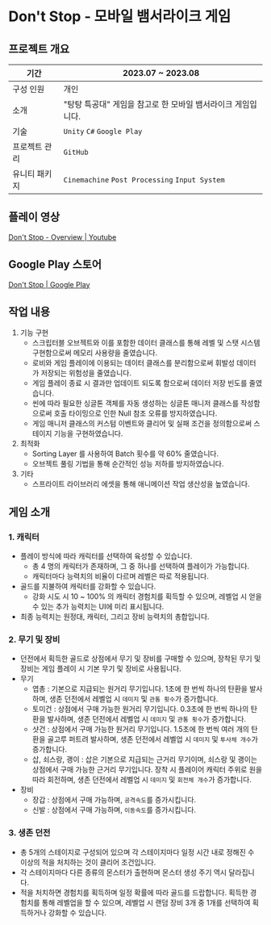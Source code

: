 # Don't Stop - 모바일 뱀서라이크 게임

## 프로젝트 개요

| 기간 | 2023.07 ~ 2023.08 |
| --- | --- |
| 구성 인원 | 개인 |
| 소개 | "탕탕 특공대" 게임을 참고로 한 모바일 뱀서라이크 게임입니다. |
| 기술 | `Unity` `C#` `Google Play` |
| 프로젝트 관리 | `GitHub` |
| 유니티 패키지 | `Cinemachine` `Post Processing` `Input System` |

## 플레이 영상

[Don't Stop - Overview | Youtube](https://www.youtube.com/watch?v=kRny4U8P8So)

## Google Play 스토어

[Don't Stop | Google Play](https://play.google.com/store/apps/details?id=com.E4.DontStop)

## 작업 내용

1. 기능 구현
    - 스크립터블 오브젝트와 이를 포함한 데이터 클래스를 통해 레벨 및 스탯 시스템 구현함으로써 메모리 사용량을 줄였습니다.
    - 로비와 게임 플레이에 이용되는 데이터 클래스를 분리함으로써 휘발성 데이터가 저장되는 위험성을 줄였습니다.
    - 게임 플레이 종료 시 결과만 업데이트 되도록 함으로써 데이터 저장 빈도를 줄였습니다.
    - 씬에 따라 필요한 싱글톤 객체를 자동 생성하는 싱글톤 매니저 클래스를 작성함으로써 호출 타이밍으로 인한 Null 참조 오류를 방지하였습니다.
    - 게임 매니저 클래스의 커스텀 이벤트와 클리어 및 실패 조건을 정의함으로써 스테이지 기능을 구현하였습니다.
2. 최적화
    - Sorting Layer 를 사용하여 Batch 횟수를 약 60% 줄였습니다.
    - 오브젝트 풀링 기법을 통해 순간적인 성능 저하를 방지하였습니다.
3. 기타
    - 스프라이트 라이브러리 에셋을 통해 애니메이션 작업 생산성을 높였습니다.

## 게임 소개

### 1. 캐릭터

- 플레이 방식에 따라 캐릭터를 선택하여 육성할 수 있습니다.
    - 총 4 명의 캐릭터가 존재하며, 그 중 하나를 선택하여 플레이가 가능합니다.
    - 캐릭터마다 능력치의 비율이 다르며 레벨은 따로 적용됩니다.
- 골드를 지불하여 캐릭터를 강화할 수 있습니다.
    - 강화 시도 시 10 ~ 100% 의 캐릭터 경험치를 획득할 수 있으며, 레벨업 시 얻을 수 있는 추가 능력치는 UI에 미리 표시됩니다.
- 최종 능력치는 원정대, 캐릭터, 그리고 장비 능력치의 총합입니다.

### 2. 무기 및 장비

- 던전에서 획득한 골드로 상점에서 무기 및 장비를 구매할 수 있으며, 장착된 무기 및 장비는 게임 플레이 시 기본 무기 및 장비로 사용됩니다.
- 무기
    - 엽총 : 기본으로 지급되는 원거리 무기입니다. 1초에 한 번씩 하나의 탄환을 발사하며, 생존 던전에서 레벨업 시 `데미지` 및 `관통 횟수`가 증가합니다.
    - 토미건 : 상점에서 구매 가능한 원거리 무기입니다. 0.3초에 한 번씩 하나의 탄환을 발사하며, 생존 던전에서 레벨업 시 `데미지` 및 `관통 횟수`가 증가합니다.
    - 샷건 : 상점에서 구매 가능한 원거리 무기입니다. 1.5초에 한 번씩 여러 개의 탄환을 골고루 퍼트려 발사하며, 생존 던전에서 레벨업 시 `데미지` 및 `투사체 개수`가 증가합니다.
    - 삽, 쇠스랑, 괭이 : 삽은 기본으로 지급되는 근거리 무기이며, 쇠스랑 및 괭이는 상점에서 구매 가능한 근거리 무기입니다. 장착 시 플레이어 캐릭터 주위로 원을 따라 회전하며, 생존 던전에서 레벨업 시 `데미지` 및 `회전체 개수`가 증가합니다.
- 장비
    - 장갑 : 상점에서 구매 가능하며, `공격속도`를 증가시킵니다.
    - 신발 : 상점에서 구매 가능하며, `이동속도`를 증가시킵니다.
        
### 3. 생존 던전

- 총 5개의 스테이지로 구성되어 있으며 각 스테이지마다 일정 시간 내로 정해진 수 이상의 적을 처치하는 것이 클리어 조건입니다.
- 각 스테이지마다 다른 종류의 몬스터가 출현하며 몬스터 생성 주기 역시 달라집니다.
- 적을 처치하면 경험치를 획득하며 일정 확률에 따라 골드를 드랍합니다. 획득한 경험치를 통해 레벨업을 할 수 있으며, 레벨업 시 랜덤 장비 3개 중 1개를 선택하여 획득하거나 강화할 수 있습니다.
